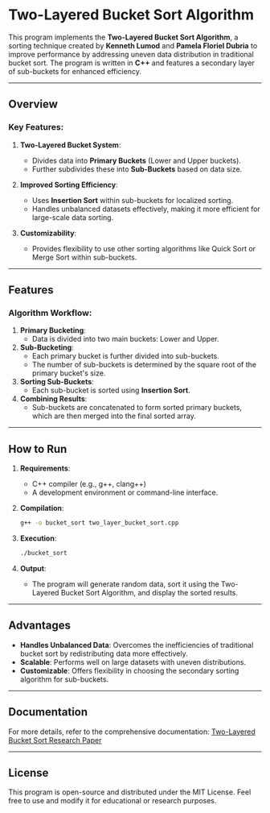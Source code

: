 # Two-Layered Bucket Sort Algorithm

This program implements the **Two-Layered Bucket Sort Algorithm**, a sorting technique created by **Kenneth Lumod** and **Pamela Floriel Dubria** to improve performance by addressing uneven data distribution in traditional bucket sort. The program is written in **C++** and features a secondary layer of sub-buckets for enhanced efficiency.

---

## Overview

### Key Features:
1. **Two-Layered Bucket System**:
   - Divides data into **Primary Buckets** (Lower and Upper buckets).
   - Further subdivides these into **Sub-Buckets** based on data size.

2. **Improved Sorting Efficiency**:
   - Uses **Insertion Sort** within sub-buckets for localized sorting.
   - Handles unbalanced datasets effectively, making it more efficient for large-scale data sorting.

3. **Customizability**:
   - Provides flexibility to use other sorting algorithms like Quick Sort or Merge Sort within sub-buckets.

---

## Features

### Algorithm Workflow:
1. **Primary Bucketing**:
   - Data is divided into two main buckets: Lower and Upper.
2. **Sub-Bucketing**:
   - Each primary bucket is further divided into sub-buckets.
   - The number of sub-buckets is determined by the square root of the primary bucket's size.
3. **Sorting Sub-Buckets**:
   - Each sub-bucket is sorted using **Insertion Sort**.
4. **Combining Results**:
   - Sub-buckets are concatenated to form sorted primary buckets, which are then merged into the final sorted array.

---

## How to Run

1. **Requirements**:
   - C++ compiler (e.g., g++, clang++)
   - A development environment or command-line interface.

2. **Compilation**:
   ```bash
   g++ -o bucket_sort two_layer_bucket_sort.cpp
   ```

3. **Execution**:
   ```bash
   ./bucket_sort
   ```

4. **Output**:
   - The program will generate random data, sort it using the Two-Layered Bucket Sort Algorithm, and display the sorted results.

---

## Advantages

- **Handles Unbalanced Data**: Overcomes the inefficiencies of traditional bucket sort by redistributing data more effectively.
- **Scalable**: Performs well on large datasets with uneven distributions.
- **Customizable**: Offers flexibility in choosing the secondary sorting algorithm for sub-buckets.

---

## Documentation

For more details, refer to the comprehensive documentation:
[Two-Layered Bucket Sort Research Paper](https://drive.google.com/file/d/1LEwcoT8S8B7nJv8CY5ehj-n3OKTCDjE4/view?usp=sharing)

---

## License

This program is open-source and distributed under the MIT License. Feel free to use and modify it for educational or research purposes.

